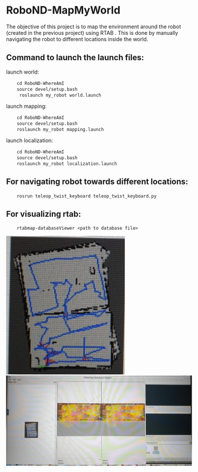 # RoboND-MapMyWorld

The objective of this project is to map the environment around the robot (created in the previous project) using RTAB . This is done by manually navigating the robot to different locations inside the world.

## Command to launch the launch files:

launch world:

		cd RoboND-WhereAmI
		source devel/setup.bash
		 roslaunch my_robot world.launch
         
launch mapping:

		cd RoboND-WhereAmI
		source devel/setup.bash
		roslaunch my_robot mapping.launch
        
launch localization:

		cd RoboND-WhereAmI
		source devel/setup.bash
		roslaunch my_robot localization.launch
        
## For navigating robot towards different locations:

		rosrun teleop_twist_keyboard teleop_twist_keyboard.py
        
## For visualizing rtab:

		rtabmap-databaseViewer <path to database file>
        
        

         
         
         
        

![alt text](images/map.jpeg)
![alt text](images/map2.jpeg)